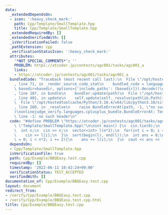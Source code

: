 ```yaml
---
data:
  _extendedDependsOn:
  - icon: ':heavy_check_mark:'
    path: Cpp/Template/SmallTemplate.hpp
    title: Cpp/Template/SmallTemplate.hpp
  _extendedRequiredBy: []
  _extendedVerifiedWith: []
  _isVerificationFailed: false
  _pathExtension: cpp
  _verificationStatusIcon: ':heavy_check_mark:'
  attributes:
    '*NOT_SPECIAL_COMMENTS*': ''
    PROBLEM: https://atcoder.jp/contests/agc001/tasks/agc001_a
    links:
    - https://atcoder.jp/contests/agc001/tasks/agc001_a
  bundledCode: "Traceback (most recent call last):\n  File \"/opt/hostedtoolcache/Python/3.10.4/x64/lib/python3.10/site-packages/onlinejudge_verify/documentation/build.py\"\
    , line 71, in _render_source_code_stat\n    bundled_code = language.bundle(stat.path,\
    \ basedir=basedir, options={'include_paths': [basedir]}).decode()\n  File \"/opt/hostedtoolcache/Python/3.10.4/x64/lib/python3.10/site-packages/onlinejudge_verify/languages/cplusplus.py\"\
    , line 187, in bundle\n    bundler.update(path)\n  File \"/opt/hostedtoolcache/Python/3.10.4/x64/lib/python3.10/site-packages/onlinejudge_verify/languages/cplusplus_bundle.py\"\
    , line 401, in update\n    self.update(self._resolve(pathlib.Path(included), included_from=path))\n\
    \  File \"/opt/hostedtoolcache/Python/3.10.4/x64/lib/python3.10/site-packages/onlinejudge_verify/languages/cplusplus_bundle.py\"\
    , line 260, in _resolve\n    raise BundleErrorAt(path, -1, \"no such header\"\
    )\nonlinejudge_verify.languages.cplusplus_bundle.BundleErrorAt: Template/SmallTemplate.hpp:\
    \ line -1: no such header\n"
  code: "#define PROBLEM \"https://atcoder.jp/contests/agc001/tasks/agc001_a\"\n#include\
    \ \"Template/SmallTemplate.hpp\"\n\nint main() {\n  cin.tie(0);\n  ios::sync_with_stdio(false);\n\
    \  int n;\n  cin >> n;\n  vector<int> l(n*2);\n  for(int i = 0; i < n*2; i++){\n\
    \    cin >> l[i];\n  }\n  sort(begin(l), end(l));\n  int ans = 0;\n  for(int i\
    \ = 0; i < n*2; i += 2){\n    ans += l[i];\n  }\n  cout << ans << '\\n';\n}"
  dependsOn:
  - Cpp/Template/SmallTemplate.hpp
  isVerificationFile: true
  path: Cpp/Example/BBQEasy.test.cpp
  requiredBy: []
  timestamp: '2022-06-11 18:42:24+09:00'
  verificationStatus: TEST_ACCEPTED
  verifiedWith: []
documentation_of: Cpp/Example/BBQEasy.test.cpp
layout: document
redirect_from:
- /verify/Cpp/Example/BBQEasy.test.cpp
- /verify/Cpp/Example/BBQEasy.test.cpp.html
title: Cpp/Example/BBQEasy.test.cpp
---
```

